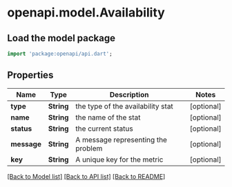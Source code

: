 # openapi.model.Availability

## Load the model package
```dart
import 'package:openapi/api.dart';
```

## Properties
Name | Type | Description | Notes
------------ | ------------- | ------------- | -------------
**type** | **String** | the type of the availability stat | [optional] 
**name** | **String** | the name of the stat | [optional] 
**status** | **String** | the current status | [optional] 
**message** | **String** | A message representing the problem | [optional] 
**key** | **String** | A unique key for the metric | [optional] 

[[Back to Model list]](../README.md#documentation-for-models) [[Back to API list]](../README.md#documentation-for-api-endpoints) [[Back to README]](../README.md)


